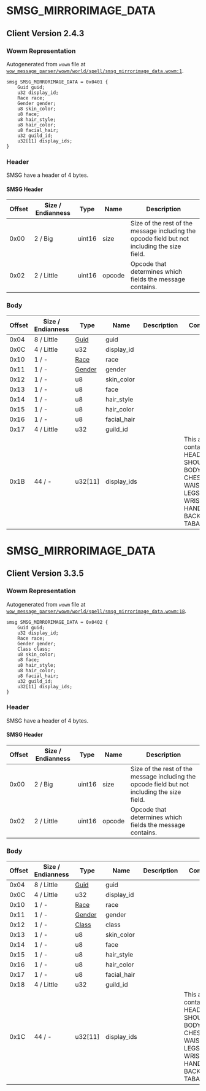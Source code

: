 # SMSG_MIRRORIMAGE_DATA

## Client Version 2.4.3

### Wowm Representation

Autogenerated from `wowm` file at [`wow_message_parser/wowm/world/spell/smsg_mirrorimage_data.wowm:1`](https://github.com/gtker/wow_messages/tree/main/wow_message_parser/wowm/world/spell/smsg_mirrorimage_data.wowm#L1).
```rust,ignore
smsg SMSG_MIRRORIMAGE_DATA = 0x0401 {
    Guid guid;
    u32 display_id;
    Race race;
    Gender gender;
    u8 skin_color;
    u8 face;
    u8 hair_style;
    u8 hair_color;
    u8 facial_hair;
    u32 guild_id;
    u32[11] display_ids;
}
```
### Header

SMSG have a header of 4 bytes.

#### SMSG Header

| Offset | Size / Endianness | Type   | Name   | Description |
| ------ | ----------------- | ------ | ------ | ----------- |
| 0x00   | 2 / Big           | uint16 | size   | Size of the rest of the message including the opcode field but not including the size field.|
| 0x02   | 2 / Little        | uint16 | opcode | Opcode that determines which fields the message contains.|

### Body

| Offset | Size / Endianness | Type | Name | Description | Comment |
| ------ | ----------------- | ---- | ---- | ----------- | ------- |
| 0x04 | 8 / Little | [Guid](../spec/packed-guid.md) | guid |  |  |
| 0x0C | 4 / Little | u32 | display_id |  |  |
| 0x10 | 1 / - | [Race](race.md) | race |  |  |
| 0x11 | 1 / - | [Gender](gender.md) | gender |  |  |
| 0x12 | 1 / - | u8 | skin_color |  |  |
| 0x13 | 1 / - | u8 | face |  |  |
| 0x14 | 1 / - | u8 | hair_style |  |  |
| 0x15 | 1 / - | u8 | hair_color |  |  |
| 0x16 | 1 / - | u8 | facial_hair |  |  |
| 0x17 | 4 / Little | u32 | guild_id |  |  |
| 0x1B | 44 / - | u32[11] | display_ids |  | This array contains the: HEAD, SHOULDERS, BODY, CHEST, WAIST, LEGS, FEET, WRISTS, HANDS, BACK, and TABARD. |

# SMSG_MIRRORIMAGE_DATA

## Client Version 3.3.5

### Wowm Representation

Autogenerated from `wowm` file at [`wow_message_parser/wowm/world/spell/smsg_mirrorimage_data.wowm:18`](https://github.com/gtker/wow_messages/tree/main/wow_message_parser/wowm/world/spell/smsg_mirrorimage_data.wowm#L18).
```rust,ignore
smsg SMSG_MIRRORIMAGE_DATA = 0x0402 {
    Guid guid;
    u32 display_id;
    Race race;
    Gender gender;
    Class class;
    u8 skin_color;
    u8 face;
    u8 hair_style;
    u8 hair_color;
    u8 facial_hair;
    u32 guild_id;
    u32[11] display_ids;
}
```
### Header

SMSG have a header of 4 bytes.

#### SMSG Header

| Offset | Size / Endianness | Type   | Name   | Description |
| ------ | ----------------- | ------ | ------ | ----------- |
| 0x00   | 2 / Big           | uint16 | size   | Size of the rest of the message including the opcode field but not including the size field.|
| 0x02   | 2 / Little        | uint16 | opcode | Opcode that determines which fields the message contains.|

### Body

| Offset | Size / Endianness | Type | Name | Description | Comment |
| ------ | ----------------- | ---- | ---- | ----------- | ------- |
| 0x04 | 8 / Little | [Guid](../spec/packed-guid.md) | guid |  |  |
| 0x0C | 4 / Little | u32 | display_id |  |  |
| 0x10 | 1 / - | [Race](race.md) | race |  |  |
| 0x11 | 1 / - | [Gender](gender.md) | gender |  |  |
| 0x12 | 1 / - | [Class](class.md) | class |  |  |
| 0x13 | 1 / - | u8 | skin_color |  |  |
| 0x14 | 1 / - | u8 | face |  |  |
| 0x15 | 1 / - | u8 | hair_style |  |  |
| 0x16 | 1 / - | u8 | hair_color |  |  |
| 0x17 | 1 / - | u8 | facial_hair |  |  |
| 0x18 | 4 / Little | u32 | guild_id |  |  |
| 0x1C | 44 / - | u32[11] | display_ids |  | This array contains the: HEAD, SHOULDERS, BODY, CHEST, WAIST, LEGS, FEET, WRISTS, HANDS, BACK, and TABARD. |

